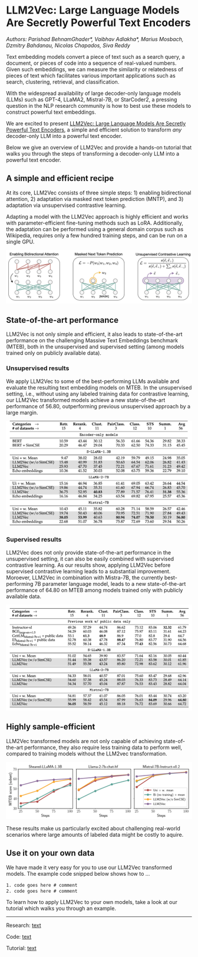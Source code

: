 # LLM2Vec: Large Language Models Are Secretly Powerful Text Encoders

*Authors: Parishad BehnamGhader\*, Vaibhav Adlakha\*, Marius Mosbach, Dzmitry Bahdanau, Nicolas Chapados, Siva Reddy*


Text embedding models convert a piece of text such as a search query, a document, or pieces of code into a sequence of real-valued numbers. Given such embeddings, we can measure the similarity or relatedness of pieces of text which facilitates various important applications such as search, clustering, retrieval, and classification.

With the widespread availability of large decoder-only language models (LLMs) such as GPT-4, LLaMA2, Mistral-7B, or StarCoder2, a pressing question in the NLP research community is how to best use these models to construct powerful text embeddings. 

We are excited to present [LLM2Vec: Large Language Models Are Secretly Powerful Text Encoders](link), a simple and efficient solution to transform *any* decoder-only LLM into a powerful text encoder.

Below we give an overview of LLM2Vec and provide a hands-on tutorial that walks you through the steps of transforming a decoder-only LLM into a powerful text encoder.

## A simple and efficient recipe

At its core, LLM2Vec consists of three simple steps: 1) enabling bidirectional attention, 2) adaptation via masked next token prediction (MNTP), and 3) adaptation via unsupervised contrastive learning.

Adapting a model with the LLM2Vec approach is highly efficient and works with parameter-efficient fine-tuning methods such as LoRA. Additionally, the adaptation can be performed using a general domain corpus such as Wikipedia, requires only a few hundred training steps, and can be run on a single GPU.

![The three steps of the LLM2Vec approach.](./images/overview.png "LLM2Vec overview")

## State-of-the-art performance

LLM2Vec is not only simple and efficient, it also leads to state-of-the-art performance on the challenging Massive Text Embeddings benchmark (MTEB), both in the unsupervised and supervised setting (among models trained only on publicly available data).  

### Unsupervised results

We apply LLM2Vec to some of the best-performing LLMs available and evaluate the resulting text embedding models on MTEB. In the unsupervised setting, i.e., without using any labeled training data for contrastive learning, our LLM2Vec transformed models achieve a new state-of-the-art performance of $56.80$, outperforming previous unsupervised approach by a large margin.

![Unsupervised MTEB results.](./images/unsupervised.png "Unsupervised MTEB results")

### Supervised results

LLM2Vec does not only provide state-of-the-art performance in the unsupervised setting, it can also be easily combined with supervised contrastive learning. As our results show, applying LLM2Vec before supervised contrastive learning leads to a substantial improvement. Moroever, LLM2Vec in combination with Mistra-7B, the currently best-performing 7B parameter language model, leads to a new state-of-the-art performance of $64.80$ on MTEB among models trained only with publicly available data. 

![Supervised MTEB results.](./images/supervised.png "Supervised MTEB results")

## Highly sample-efficient

LLM2Vec transformed models are not only capable of achieving state-of-the-art performance, they also require less training data to perform well, compared to training models without the LLM2vec transformation.

![LLM2Vec is highly sample-efficient.](./images/sample_efficient.png "LLM2Vec is sample-efficient")

These results make us particularly excited about challenging real-world scenarios where large amounts of labeled data might be costly to aquire.

## Use it on your own data

We have made it very easy for you to use our LLM2Vec transformed models. The example code snipped below shows how to ...

```
1. code goes here # comment
2. code goes here # comment
```

To learn how to apply LLM2Vec to your own models, take a look at our tutorial which walks you through an example.

----

Research: [text](link)

Code: [text](link)

Tutorial: [text](link)
